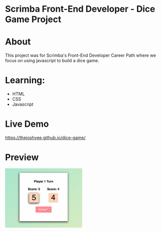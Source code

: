 # Scrimba Front-End Developer - Dice Game Project

# About
This project was for Scrimba's Front-End Developer Career Path where we focus on using javascript to build a dice game. 

# Learning:
- HTML
- CSS
- Javascript 

# Live Demo
https://thejoshyee.github.io/dice-game/

# Preview
<img src="https://github.com/thejoshyee/dice-game/blob/main/dice-game-preview.png" width="50%"/>
